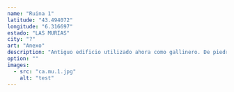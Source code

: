 ```yaml
---
name: "Ruina 1"
latitude: "43.494072"
longitude: "6.316697"
estado: "LAS MURIAS"
city: "?"
art: "Anexo"
description: "Antiguo edificio utilizado ahora como gallinero. De piedra. Sin tejado, mucha maleza en la parte superior."
option: ""
images:
  - src: "ca.mu.1.jpg"
    alt: "test"
---
```

